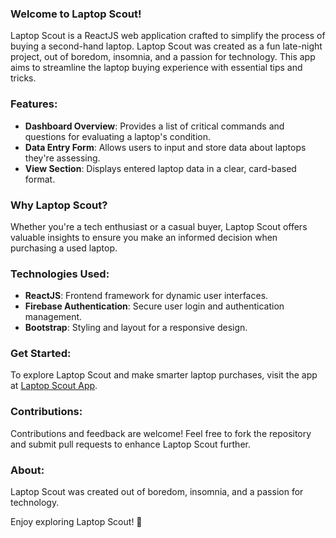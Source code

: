 ### Welcome to Laptop Scout!

Laptop Scout is a ReactJS web application crafted to simplify the process of buying a second-hand laptop. Laptop Scout was created as a fun late-night project, out of boredom, insomnia, and a passion for technology. This app aims to streamline the laptop buying experience with essential tips and tricks.

### Features:
- **Dashboard Overview**: Provides a list of critical commands and questions for evaluating a laptop's condition.
- **Data Entry Form**: Allows users to input and store data about laptops they're assessing.
- **View Section**: Displays entered laptop data in a clear, card-based format.

### Why Laptop Scout?
Whether you're a tech enthusiast or a casual buyer, Laptop Scout offers valuable insights to ensure you make an informed decision when purchasing a used laptop.

### Technologies Used:
- **ReactJS**: Frontend framework for dynamic user interfaces.
- **Firebase Authentication**: Secure user login and authentication management.
- **Bootstrap**: Styling and layout for a responsive design.

### Get Started:
To explore Laptop Scout and make smarter laptop purchases, visit the app at [Laptop Scout App](#).

### Contributions:
Contributions and feedback are welcome! Feel free to fork the repository and submit pull requests to enhance Laptop Scout further.

### About:
Laptop Scout was created out of boredom, insomnia, and a passion for technology.

Enjoy exploring Laptop Scout! 🚀
